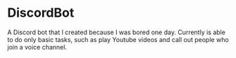# DiscordBot
A Discord bot that I created because I was bored one day. Currently is able to do only basic tasks, such as play Youtube videos and call out people who join a voice channel.
